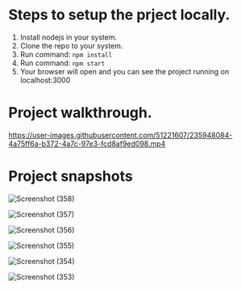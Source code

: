 # Steps to setup the prject locally.

1. Install nodejs in your system.
2. Clone the repo to your system.
3. Run command: `npm install`
4. Run command:  `npm start`
5. Your browser will open and you can see the project running on localhost:3000

# Project walkthrough.
https://user-images.githubusercontent.com/51221607/235948084-4a75ff6a-b372-4a7c-97e3-fcd8af9ed098.mp4

# Project snapshots
![Screenshot (358)](https://user-images.githubusercontent.com/51221607/235941775-9d511976-b5c8-4411-9b2d-6216ad4707fc.png)

![Screenshot (357)](https://user-images.githubusercontent.com/51221607/235941775-9d511976-b5c8-4411-9b2d-6216ad4707fc.png)

![Screenshot (356)](https://user-images.githubusercontent.com/51221607/235941795-3a48362a-d0d9-4db2-b553-012880f6c9dd.png)

![Screenshot (355)](https://user-images.githubusercontent.com/51221607/235941811-a18a1fa9-a17c-4f0b-8fee-600b3524e982.png)

![Screenshot (354)](https://user-images.githubusercontent.com/51221607/235941824-d541b519-ba5d-45d5-a166-29bc17ffbd7b.png)

![Screenshot (353)](https://user-images.githubusercontent.com/51221607/235941840-244d859d-04ef-49e3-81fe-459ada6e62eb.png)

